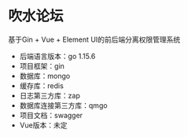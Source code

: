 # 吹水论坛
基于Gin + Vue + Element UI的前后端分离权限管理系统

* 后端语言版本：go 1.15.6
* 项目框架：gin
* 数据库：mongo
* 缓存库：redis
* 日志第三方库：zap
* 数据库连接第三方库：qmgo
* 项目文档：swagger
* Vue版本：未定
